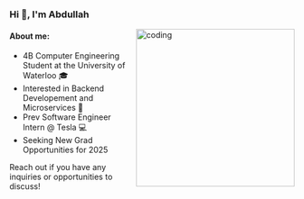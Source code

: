 <h3 align="left">Hi 👋, I'm Abdullah</h3>
<img align="right" alt="coding" width="280" src="https://media.tenor.com/2uyENRmiUt0AAAAC/coding.gif">
<h4 align="left">About me:</h4>
<ul>
  <li> 4B Computer Engineering Student at the University of Waterloo 🎓</li>  
  <li> Interested in Backend Developement and Microservices 🌱</li>
  <li> Prev Software Engineer Intern @ Tesla 💻</li>
  <li> Seeking New Grad Opportunities for 2025</li>
</ul>

<p>Reach out if you have any inquiries or opportunities to discuss! </p>

